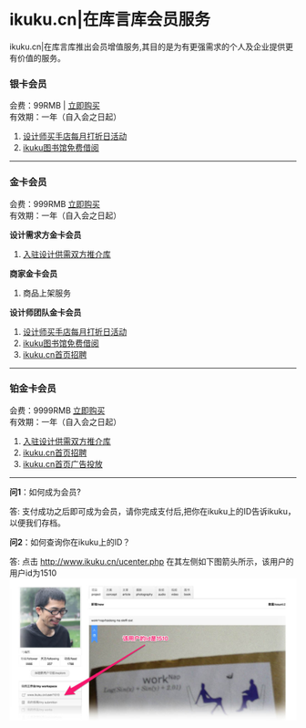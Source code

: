 # ikuku.cn|在库言库会员服务

ikuku.cn|在库言库推出会员增值服务,其目的是为有更强需求的个人及企业提供更有价值的服务。  




### 银卡会员 

会费：99RMB | [立即购买](http://www.ikuku.cn/api/tenpay/views/qrcode_html.php?item=ku01)     
有效期：一年（自入会之日起）
1. [设计师买手店每月打折日活动](member-3.md)
2. [ikuku图书馆免费借阅](library.md)

----

### 金卡会员  
会费：999RMB  [立即购买](http://www.ikuku.cn/api/tenpay/views/qrcode_html.php?item=ku02)    
有效期：一年（自入会之日起）

**设计需求方金卡会员**  
1. [入驻设计供需双方推介库](member-4.md)  


 
**商家金卡会员**   
1. 商品上架服务  

**设计师团队金卡会员**  
1. [设计师买手店每月打折日活动](member-3.md)
1. [ikuku图书馆免费借阅](library.md)  
1. [ikuku.cn首页招聘](member-5.md) 


-----

### 铂金卡会员  
会费：9999RMB  [立即购买](http://www.ikuku.cn/api/tenpay/views/qrcode_html.php?item=ku03)     
有效期：一年（自入会之日起）
1. [入驻设计供需双方推介库](member-4.md)  
2. [ikuku.cn首页招聘](member-5.md)  
3. [ikuku.cn首页广告投放](member-6.md)


------

**问1**：如何成为会员?

答: 支付成功之后即可成为会员，请你完成支付后,把你在ikuku上的ID告诉ikuku，以便我们存档。  

**问2**：如何查询你在ikuku上的ID？

答: 点击 http://www.ikuku.cn/ucenter.php 在其左侧如下图箭头所示，该用户的用户id为1510  
![ikuku.cn user id](images/userid.jpg)  
 

